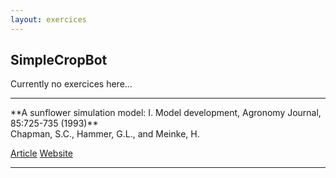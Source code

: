 ```yaml
---
layout: exercices
---
```



## SimpleCropBot

Currently no exercices here...

<hr>
**A sunflower simulation model: I. Model development, Agronomy Journal, 85:725-735 (1993)**
<br>
Chapman, S.C., Hammer, G.L., and Meinke, H.

<a class="btn btn-outline-primary btn-sm mb-1" href="https://www.sciencedirect.com/science/article/pii/S1364815214002102?via%3Dihub" target="_blank"><i class="fal fa-newspaper"></i> Article</a>
<a class="btn btn-outline-success btn-sm mb-1" href="https://plantmodelling.shinyapps.io/SimpleCropBot/" target="_blank"><i class="fal fa-link"></i> Website</a>
<hr>
